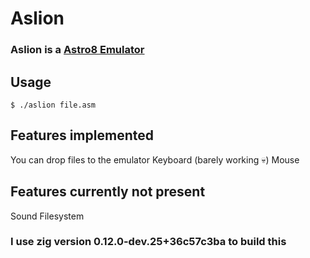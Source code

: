 # Aslion
### Aslion is a [Astro8 Emulator](https://github.com/sam-astro/Astro8-Computer)

## Usage
```console
$ ./aslion file.asm
```

## Features implemented
You can drop files to the emulator
Keyboard (barely working :skull:)
Mouse

## Features currently not present
Sound
 Filesystem

### I use zig version 0.12.0-dev.25+36c57c3ba to build this
